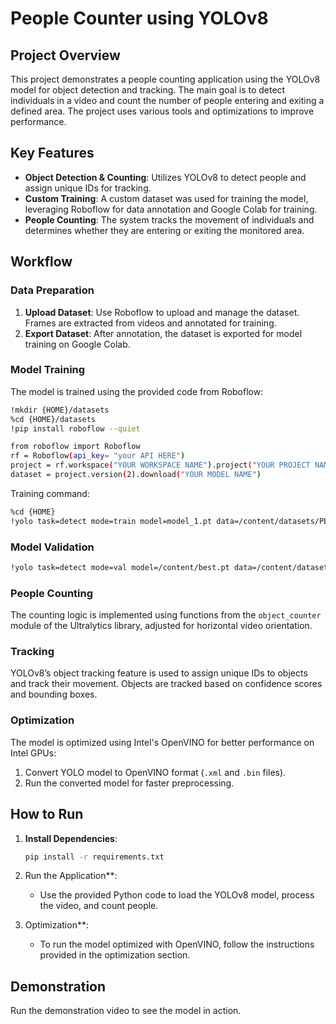 
# People Counter using YOLOv8

## Project Overview

This project demonstrates a people counting application using the YOLOv8 model for object detection and tracking. The main goal is to detect individuals in a video and count the number of people entering and exiting a defined area. The project uses various tools and optimizations to improve performance.



## Key Features
- **Object Detection & Counting**: Utilizes YOLOv8 to detect people and assign unique IDs for tracking.
- **Custom Training**: A custom dataset was used for training the model, leveraging Roboflow for data annotation and Google Colab for training.
- **People Counting**: The system tracks the movement of individuals and determines whether they are entering or exiting the monitored area.

## Workflow

### Data Preparation
1. **Upload Dataset**: Use Roboflow to upload and manage the dataset. Frames are extracted from videos and annotated for training.
2. **Export Dataset**: After annotation, the dataset is exported for model training on Google Colab.

### Model Training
The model is trained using the provided code from Roboflow:
```bash
!mkdir {HOME}/datasets
%cd {HOME}/datasets
!pip install roboflow --quiet

from roboflow import Roboflow
rf = Roboflow(api_key= "your API HERE")
project = rf.workspace("YOUR WORKSPACE NAME").project("YOUR PROJECT NAME")
dataset = project.version(2).download("YOUR MODEL NAME")
```

Training command:
```bash
%cd {HOME}
!yolo task=detect mode=train model=model_1.pt data=/content/datasets/PEOPLE-COUNTER-2/data.yaml epochs=25 imgsz=800 plots=True
```

### Model Validation
```bash
!yolo task=detect mode=val model=/content/best.pt data=/content/datasets/PEOPLE-COUNTER-2/data.yaml
```

### People Counting
The counting logic is implemented using functions from the `object_counter` module of the Ultralytics library, adjusted for horizontal video orientation.

### Tracking
YOLOv8’s object tracking feature is used to assign unique IDs to objects and track their movement. Objects are tracked based on confidence scores and bounding boxes.

### Optimization
The model is optimized using Intel's OpenVINO for better performance on Intel GPUs:
1. Convert YOLO model to OpenVINO format (`.xml` and `.bin` files).
2. Run the converted model for faster preprocessing.

## How to Run

1. **Install Dependencies**:
    ```bash
    pip install -r requirements.txt
    ```

2. Run the Application**:
    - Use the provided Python code to load the YOLOv8 model, process the video, and count people.

3. Optimization**:
    - To run the model optimized with OpenVINO, follow the instructions provided in the optimization section.

## Demonstration
Run the demonstration video to see the model in action.
